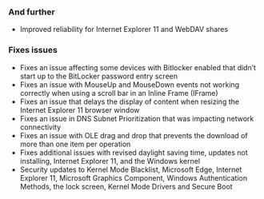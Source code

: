 ### And further
- Improved reliability for Internet Explorer 11 and WebDAV shares

### Fixes issues
- Fixes an issue affecting some devices with Bitlocker enabled that didn’t start up to the BitLocker password entry screen
- Fixes an issue with MouseUp and MouseDown events not working correctly when using a scroll bar in an Inline Frame (IFrame)
- Fixes an issue that delays the display of content when resizing the Internet Explorer 11 browser window
- Fixes an issue in DNS Subnet Prioritization that was impacting network connectivity
- Fixes an issue with OLE drag and drop that prevents the download of more than one item per operation
- Fixes additional issues with revised daylight saving time, updates not installing, Internet Explorer 11, and the Windows kernel
- Security updates to Kernel Mode Blacklist, Microsoft Edge, Internet Explorer 11, Microsoft Graphics Component, Windows Authentication Methods, the lock screen, Kernel Mode Drivers and Secure Boot